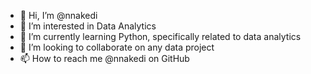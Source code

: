 - 👋 Hi, I’m @nnakedi
- 👀 I’m interested in Data Analytics
- 🌱 I’m currently learning Python, specifically related to data analytics
- 💞️ I’m looking to collaborate on any data project
- 📫 How to reach me @nnakedi on GitHub

<!---
nnakedi/nnakedi is a ✨ special ✨ repository because its `README.md` (this file) appears on your GitHub profile.
You can click the Preview link to take a look at your changes.
--->
